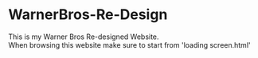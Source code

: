 # WarnerBros-Re-Design
This is my Warner Bros Re-designed Website.<br>
When browsing this website make sure to start from 'loading screen.html'
